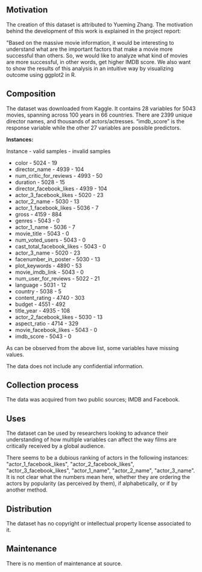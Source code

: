 ## Motivation

The creation of this dataset is attributed to Yueming Zhang. The motivation behind the development of this work is explained in the project report:

"Based on the massive movie information, it would be interesting to understand what are the important factors that make a movie more successful than others. So, we would like to analyze what kind of movies are more successful, in other words, get higher IMDB score. We also want to show the results of this analysis in an intuitive way by visualizing outcome using ggplot2 in R.

 
## Composition

The dataset was downloaded from Kaggle. It contains 28 variables for 5043 movies, spanning across 100 years in 66 countries. There are 2399 unique director names, and thousands of actors/actresses. “imdb_score” is the response variable while the other 27 variables are possible predictors.

**Instances:**

Instance - valid samples - invalid samples

- color - 5024 - 19
- director_name - 4939 - 104
- num_critic_for_reviews - 4993 - 50
- duration - 5028 - 15
- director_facebook_likes - 4939 - 104
- actor_3_facebook_likes - 5020 - 23
- actor_2_name - 5030 - 13
- actor_1_facebook_likes - 5036 - 7
- gross - 4159 - 884
- genres - 5043 - 0
- actor_1_name - 5036 - 7
- movie_title - 5043 - 0
- num_voted_users - 5043 - 0
- cast_total_facebook_likes - 5043 - 0
- actor_3_name - 5020 - 23
- facenumber_in_poster - 5030 - 13
- plot_keywords - 4890 - 53
- movie_imdb_link - 5043 - 0
- num_user_for_reviews - 5022 - 21
- language - 5031 - 12
- country - 5038 - 5
- content_rating - 4740 - 303
- budget - 4551 - 492
- title_year - 4935 - 108
- actor_2_facebook_likes - 5030 - 13
- aspect_ratio - 4714 - 329
- movie_facebook_likes - 5043 - 0
- imdb_score - 5043 - 0

As can be observed from the above list, some variables have missing values.

The data does not include any confidential information.

## Collection process

The data was acquired from two public sources; IMDB and Facebook.

## Uses

The dataset can be used by researchers looking to advance their understanding of how multiple variables can affect the way films are critically received by a global audience.

There seems to be a dubious ranking of actors in the following instances: "actor_1_facebook_likes", "actor_2_facebook_likes", "actor_3_facebook_likes", "actor_1_name", "actor_2_name", "actor_3_name". It is not clear what the numbers mean here, whether they are ordering the actors by popularity (as perceived by them), if alphabetically, or if by another method. 

## Distribution

The dataset has no copyright or intellectual property license associated to it.

## Maintenance

There is no mention of maintenance at source.
